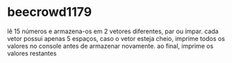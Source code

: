 # beecrowd1179
lê 15 números e armazena-os em 2 vetores diferentes, par ou ímpar. cada vetor possui apenas 5 espaços, caso o vetor esteja cheio, imprime todos os valores no console antes de armazenar novamente. ao final, imprime os valores restantes
